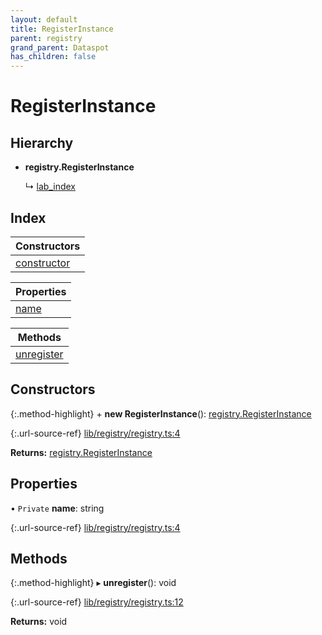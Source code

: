 ```yaml
---
layout: default
title: RegisterInstance
parent: registry
grand_parent: Dataspot
has_children: false
---
```


# RegisterInstance

## Hierarchy

* **registry.RegisterInstance**

  ↳ [lab\_index](lab_index)

## Index

| Constructors |
|-----------|
| [constructor](#constructor) |

| Properties |
|-----------|
| [name](#name) |

| Methods |
|-----------|
| [unregister](#unregister) |

## Constructors

{:.method-highlight}
\+ **new RegisterInstance**(): [registry.RegisterInstance](registry_registerinstance)

{:.url-source-ref}
[lib/registry/registry.ts:4](https://github.com/ascentcore/dataspot/blob/40beee3/lib/registry/registry.ts#L4)

**Returns:** [registry.RegisterInstance](registry_registerinstance)

## Properties

• `Private` **name**: string

{:.url-source-ref}
[lib/registry/registry.ts:4](https://github.com/ascentcore/dataspot/blob/40beee3/lib/registry/registry.ts#L4)

## Methods

{:.method-highlight}
▸ **unregister**(): void

{:.url-source-ref}
[lib/registry/registry.ts:12](https://github.com/ascentcore/dataspot/blob/40beee3/lib/registry/registry.ts#L12)

**Returns:** void

